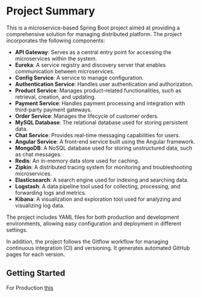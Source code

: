 # Project Summary

This is a microservice-based Spring Boot project aimed at providing a comprehensive solution for managing distributed platform. 
The project incorporates the following components:

- **API Gateway**: Serves as a central entry point for accessing the microservices within the system.
- **Eureka**: A service registry and discovery server that enables communication between microservices.
- **Config Service**: A service to manage configuration.
- **Authentication Service**: Handles user authentication and authorization.
- **Product Service**: Manages product-related functionalities, such as retrieval, creation, and updating.
- **Payment Service**: Handles payment processing and integration with third-party payment gateways.
- **Order Service**: Manages the lifecycle of customer orders.
- **MySQL Database**: The relational database used for storing persistent data.
- **Chat Service**: Provides real-time messaging capabilities for users.
- **Angular Service**: A front-end service built using the Angular framework.
- **MongoDB**: A NoSQL database used for storing unstructured data, such as chat messages.
- **Redis**: An in-memory data store used for caching.
- **Zipkin**: A distributed tracing system for monitoring and troubleshooting microservices.
- **Elasticsearch**: A search engine used for indexing and searching data.
- **Logstash**: A data pipeline tool used for collecting, processing, and forwarding logs and metrics.
- **Kibana**: A visualization and exploration tool used for analyzing and visualizing log data.

The project includes YAML files for both production and development environments, allowing easy configuration and deployment in different settings.

In addition, the project follows the Gitflow workflow for managing continuous integration (CI) and versioning. It generates automated GitHub pages for each version.

## Getting Started 

For Production [this](./command.md)

